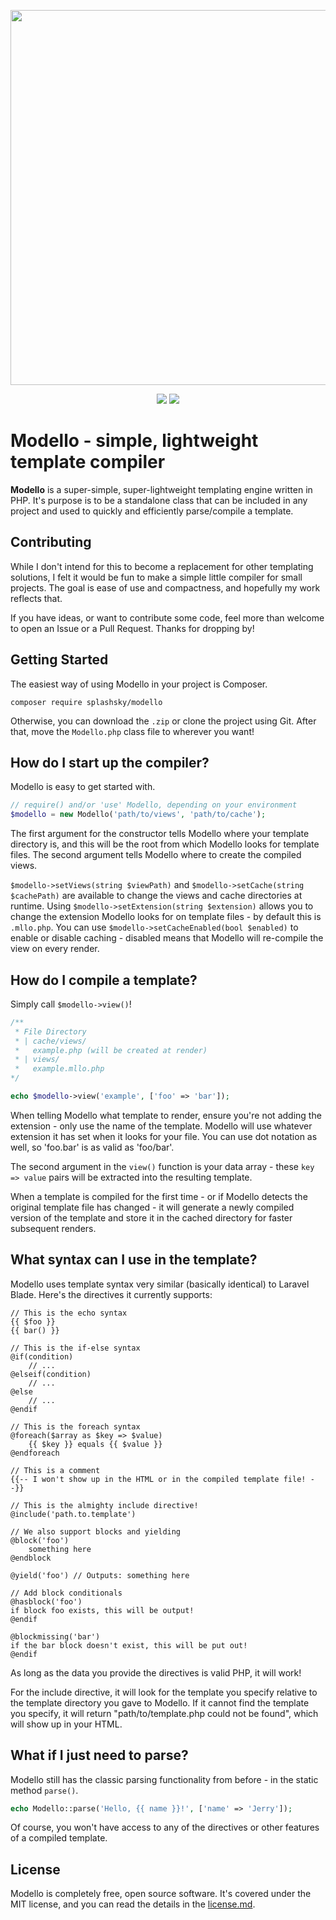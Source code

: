 <p align="center"><img src="https://i.imgur.com/xZKsXPi.jpg" width="600"></p>
<p align="center">
    <img src="https://img.shields.io/github/v/release/splashsky/modello?style=for-the-badge">
    <img src="https://img.shields.io/badge/made%20with-php-blueviolet?style=for-the-badge">
</p>

# Modello - simple, lightweight template compiler

**Modello** is a super-simple, super-lightweight templating engine written in PHP. It's purpose is to be a standalone class that can be included in any project and used to quickly and efficiently parse/compile a template.

## Contributing
While I don't intend for this to become a replacement for other templating solutions, I felt it would be fun to make a simple little compiler for small projects. The goal is ease of use and compactness, and hopefully my work reflects that.

If you have ideas, or want to contribute some code, feel more than welcome to open an Issue or a Pull Request. Thanks for dropping by!

## Getting Started
The easiest way of using Modello in your project is Composer.
```shell
composer require splashsky/modello
```

Otherwise, you can download the `.zip` or clone the project using Git. After that, move the `Modello.php` class file to wherever you want!

## How do I start up the compiler?
Modello is easy to get started with.

```php
// require() and/or 'use' Modello, depending on your environment
$modello = new Modello('path/to/views', 'path/to/cache');
```

The first argument for the constructor tells Modello where your template directory is, and this will be the root from which Modello looks for template files. The second argument tells Modello where to create the compiled views.

`$modello->setViews(string $viewPath)` and `$modello->setCache(string $cachePath)` are available to change the views and cache directories at runtime.
Using `$modello->setExtension(string $extension)` allows you to change the extension Modello looks for on template files - by default this is `.mllo.php`.
You can use `$modello->setCacheEnabled(bool $enabled)` to enable or disable caching - disabled means that Modello will re-compile the view on every render.

## How do I compile a template?
Simply call `$modello->view()`!

```php
/**
 * File Directory
 * | cache/views/
 *   example.php (will be created at render)
 * | views/
 *   example.mllo.php
*/

echo $modello->view('example', ['foo' => 'bar']);
```

When telling Modello what template to render, ensure you're not adding the extension - only use the name of the template. Modello will use whatever extension it has set when it looks for your file. You can use dot notation as well, so 'foo.bar' is as valid as 'foo/bar'.

The second argument in the `view()` function is your data array - these `key => value` pairs will be extracted into the resulting template.

When a template is compiled for the first time - or if Modello detects the original template file has changed - it will generate a newly compiled version of the template and store it in the cached directory for faster subsequent renders.

## What syntax can I use in the template?
Modello uses template syntax very similar (basically identical) to Laravel Blade. Here's the directives it currently supports:

```
// This is the echo syntax
{{ $foo }}
{{ bar() }}

// This is the if-else syntax
@if(condition)
    // ...
@elseif(condition)
    // ...
@else
    // ...
@endif

// This is the foreach syntax
@foreach($array as $key => $value)
    {{ $key }} equals {{ $value }}
@endforeach

// This is a comment
{{-- I won't show up in the HTML or in the compiled template file! --}}

// This is the almighty include directive!
@include('path.to.template')

// We also support blocks and yielding
@block('foo')
    something here
@endblock

@yield('foo') // Outputs: something here

// Add block conditionals
@hasblock('foo')
if block foo exists, this will be output!
@endif

@blockmissing('bar')
if the bar block doesn't exist, this will be put out!
@endif
```

As long as the data you provide the directives is valid PHP, it will work!

For the include directive, it will look for the template you specify relative to the template directory you gave to Modello. If it cannot find the template you specify, it will return "path/to/template.php could not be found", which will show up in your HTML.

## What if I just need to parse?
Modello still has the classic parsing functionality from before - in the static method `parse()`.

```php
echo Modello::parse('Hello, {{ name }}!', ['name' => 'Jerry']);
```

Of course, you won't have access to any of the directives or other features of a compiled template.

## License
Modello is completely free, open source software. It's covered under the MIT license, and you can read the details in the [license.md](license.md).